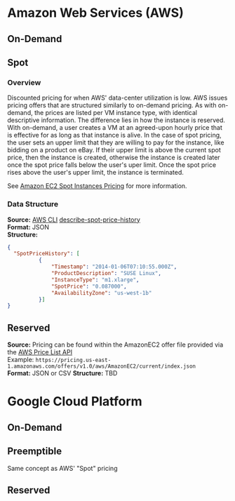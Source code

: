 # Amazon Web Services (AWS) #

## On-Demand ##

## Spot ##

### Overview ###

Discounted pricing for when AWS' data-center utilization is low. AWS issues pricing 
offers that are structured similarly to on-demand pricing. As with on-demand, the 
prices are listed per VM instance type, with identical descriptive information. The 
difference lies in how the instance is reserved. With on-demand, a user creates a VM at 
an agreed-upon hourly price that is effective for as long as that instance is alive. 
In the case of spot pricing, the user sets an upper limit that they are willing to 
pay for the instance, like bidding on a product on eBay. If their upper limit is above 
the current spot price, then the instance is created, otherwise the instance is created later 
once the spot price falls below the user's uper limit. Once the spot price rises 
above the user's upper limit, the instance is terminated.

See [Amazon EC2 Spot Instances Pricing](https://aws.amazon.com/ec2/spot/pricing/) for more information.

### Data Structure ###
**Source:** [AWS CLI](https://aws.amazon.com/cli/) [describe-spot-price-history](http://docs.aws.amazon.com/cli/latest/reference/ec2/describe-spot-price-history.html)  
**Format:** JSON  
**Structure:**
```json
{
  "SpotPriceHistory": [
          {
              "Timestamp": "2014-01-06T07:10:55.000Z",
              "ProductDescription": "SUSE Linux",
              "InstanceType": "m1.xlarge",
              "SpotPrice": "0.087000",
              "AvailabilityZone": "us-west-1b"
          }]
}
```
	
## Reserved ##
**Source:** Pricing can be found within the AmazonEC2 offer file provided via the 
[AWS Price List API](http://docs.aws.amazon.com/awsaccountbilling/latest/aboutv2/price-changes.html#download-offers)  
Example: `https://pricing.us-east-1.amazonaws.com/offers/v1.0/aws/AmazonEC2/current/index.json
`    
**Format:** JSON or CSV
**Structure:** TBD

# Google Cloud Platform #

## On-Demand ##

## Preemptible ##
Same concept as AWS' "Spot" pricing

## Reserved ## 